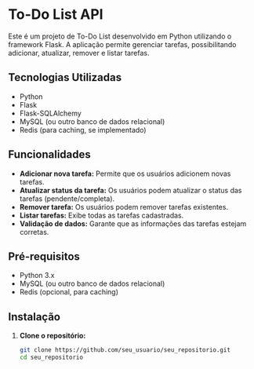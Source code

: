 # To-Do List API

Este é um projeto de To-Do List desenvolvido em Python utilizando o framework Flask. A aplicação permite gerenciar tarefas, possibilitando adicionar, atualizar, remover e listar tarefas.

## Tecnologias Utilizadas

- Python
- Flask
- Flask-SQLAlchemy
- MySQL (ou outro banco de dados relacional)
- Redis (para caching, se implementado)

## Funcionalidades

- **Adicionar nova tarefa:** Permite que os usuários adicionem novas tarefas.
- **Atualizar status da tarefa:** Os usuários podem atualizar o status das tarefas (pendente/completa).
- **Remover tarefa:** Os usuários podem remover tarefas existentes.
- **Listar tarefas:** Exibe todas as tarefas cadastradas.
- **Validação de dados:** Garante que as informações das tarefas estejam corretas.

## Pré-requisitos

- Python 3.x
- MySQL (ou outro banco de dados relacional)
- Redis (opcional, para caching)

## Instalação

1. **Clone o repositório:**

   ```bash
   git clone https://github.com/seu_usuario/seu_repositorio.git
   cd seu_repositorio
